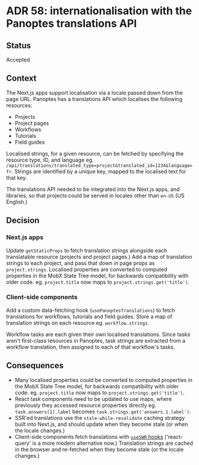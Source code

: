 # ADR 58: internationalisation with the Panoptes translations API

## Status
Accepted

## Context
The Next.js apps support localisation via a locale passed down from the page URL. Panoptes has a translations API which localises the following resources:
- Projects
- Project pages
- Workflows
- Tutorials
- Field guides

Localised strings, for a given resource, can be fetched by specifying the resource type, ID, and language eg. `/api/translations/translated_type=project&translated_id=1234&language=fr`. Strings are identified by a unique key, mapped to the localised text for that key.

The translations API needed to be integrated into the Next.js apps, and libraries, so that projects could be served in locales other than `en-US` (US English.)

## Decision
### Next.js apps
Update `getStaticProps` to fetch translation strings alongside each translatable resource (projects and project pages.) Add a map of translation strings to each project, and pass that down in page props as `project.strings`. Localised properties are converted to computed properties in the MobX State Tree model, for backwards compatibility with older code. eg. `project.title` now maps to `project.strings.get('title')`.

### Client-side components
Add a custom data-fetching hook (`usePanoptesTranslations`) to fetch translations for workflows, tutorials and field guides. Store a map of translation strings on each resource eg. `workflow.strings`.

Workflow tasks are each given their own localised translations. Since tasks aren't first-class resources in Panoptes, task strings are extracted from a workflow translation, then assigned to each of that workflow's tasks.

## Consequences
- Many localised properties could be converted to computed properties in the MobX State Tree model, for backwards compatibility with older code. eg. `project.title` now maps to `project.strings.get('title')`.
- React task components need to be updated to use maps, where previously they accessed resource properties directly eg. `task.answers[1].label` becomes `task.strings.get('answers.1.label')`.
- SSR'ed translations use the `stale-while-revalidate` caching strategy built into Next.js, and should update when they become stale (or when the locale changes.)
- Client-side components fetch translations with [`useSWR` hooks](https://swr.vercel.app) ('react-query' is a more modern alternative now.) Translation strings are cached in the browser and re-fetched when they become stale (or the locale changes.)
